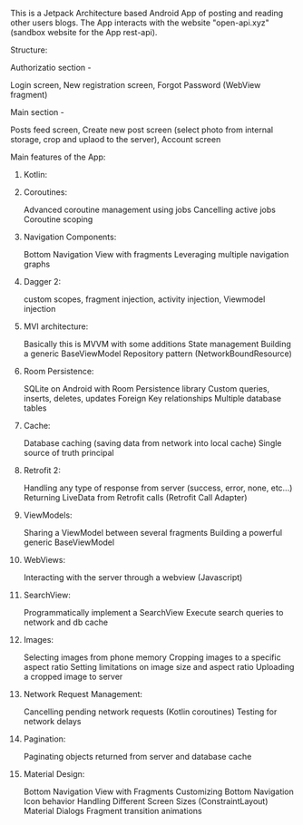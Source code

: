 This is a Jetpack Architecture based Android App of posting and reading other users blogs.
The App interacts with the website "open-api.xyz" (sandbox website for the App rest-api).

Structure:

Authorizatio section -

Login screen, 
New registration screen,
Forgot Password (WebView fragment)
    
Main section - 
    
Posts feed screen,
Create new post screen (select photo from internal storage, crop and uplaod to the server),
Account screen

Main features of the App:
1. Kotlin:
2. Coroutines:

    Advanced coroutine management using jobs
    Cancelling active jobs
    Coroutine scoping
3. Navigation Components:

    Bottom Navigation View with fragments
    Leveraging multiple navigation graphs
4. Dagger 2:

    custom scopes, fragment injection, activity injection, Viewmodel injection
5. MVI architecture:

    Basically this is MVVM with some additions
    State management
    Building a generic BaseViewModel
    Repository pattern (NetworkBoundResource)
6. Room Persistence:

    SQLite on Android with Room Persistence library
    Custom queries, inserts, deletes, updates
    Foreign Key relationships
    Multiple database tables
7. Cache:

    Database caching (saving data from network into local cache)
    Single source of truth principal
8. Retrofit 2:

    Handling any type of response from server (success, error, none, etc...)
    Returning LiveData from Retrofit calls (Retrofit Call Adapter)
9. ViewModels:

    Sharing a ViewModel between several fragments
    Building a powerful generic BaseViewModel
10. WebViews:

    Interacting with the server through a webview (Javascript)
11. SearchView:

    Programmatically implement a SearchView
    Execute search queries to network and db cache
12. Images:

    Selecting images from phone memory
    Cropping images to a specific aspect ratio
    Setting limitations on image size and aspect ratio
    Uploading a cropped image to server
13. Network Request Management:

    Cancelling pending network requests (Kotlin coroutines)
    Testing for network delays
14. Pagination:

    Paginating objects returned from server and database cache
15. Material Design:

    Bottom Navigation View with Fragments
    Customizing Bottom Navigation Icon behavior
    Handling Different Screen Sizes (ConstraintLayout)
    Material Dialogs
    Fragment transition animations
